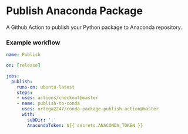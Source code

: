# Publish Anaconda Package
A Github Action to publish your Python package to Anaconda repository.

### Example workflow
```yaml
name: Publish

on: [release]

jobs:
  publish:
    runs-on: ubuntu-latest
    steps:
    - uses: actions/checkout@master
    - name: publish-to-conda
      uses: ortega2247/conda-package-publish-action@master
      with:
        subDir: '.'
        AnacondaToken: ${{ secrets.ANACONDA_TOKEN }}
```
